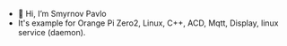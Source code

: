 - 👋 Hi, I’m Smyrnov Pavlo
- It's example for Orange Pi Zero2, Linux, C++, ACD, Mqtt, Display, linux service (daemon).

